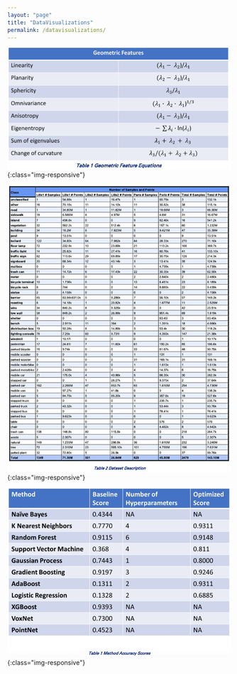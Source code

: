 ```yaml
---
layout: "page"
title: "DataVisualizations"
permalink: /datavisualizations/
---
```



![Geometric Features](/images/GeometricFeatures.png){:class="img-responsive"}

![Dataset Description](/images/DatasetDescription.png){:class="img-responsive"}

![Method Accuracy Scores](/images/MethodAccuracyScores.png){:class="img-responsive"}